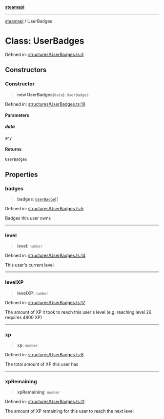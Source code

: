 [**steamapi**](../README.md)

***

[steamapi](../README.md) / UserBadges

# Class: UserBadges

Defined in: [structures/UserBadges.ts:3](https://github.com/xDimGG/node-steamapi/blob/1fe06d2c5a85fee5e9f5e4f0962481cbd53a974e/src/structures/UserBadges.ts#L3)

## Constructors

### Constructor

> **new UserBadges**(`data`): `UserBadges`

Defined in: [structures/UserBadges.ts:19](https://github.com/xDimGG/node-steamapi/blob/1fe06d2c5a85fee5e9f5e4f0962481cbd53a974e/src/structures/UserBadges.ts#L19)

#### Parameters

##### data

`any`

#### Returns

`UserBadges`

## Properties

### badges

> **badges**: [`UserBadge`](UserBadge.md)[]

Defined in: [structures/UserBadges.ts:5](https://github.com/xDimGG/node-steamapi/blob/1fe06d2c5a85fee5e9f5e4f0962481cbd53a974e/src/structures/UserBadges.ts#L5)

Badges this user owns

***

### level

> **level**: `number`

Defined in: [structures/UserBadges.ts:14](https://github.com/xDimGG/node-steamapi/blob/1fe06d2c5a85fee5e9f5e4f0962481cbd53a974e/src/structures/UserBadges.ts#L14)

This user's current level

***

### levelXP

> **levelXP**: `number`

Defined in: [structures/UserBadges.ts:17](https://github.com/xDimGG/node-steamapi/blob/1fe06d2c5a85fee5e9f5e4f0962481cbd53a974e/src/structures/UserBadges.ts#L17)

The amount of XP it took to reach this user's level (e.g. reaching level 26 requires 4800 XP)

***

### xp

> **xp**: `number`

Defined in: [structures/UserBadges.ts:8](https://github.com/xDimGG/node-steamapi/blob/1fe06d2c5a85fee5e9f5e4f0962481cbd53a974e/src/structures/UserBadges.ts#L8)

The total amount of XP this user has

***

### xpRemaining

> **xpRemaining**: `number`

Defined in: [structures/UserBadges.ts:11](https://github.com/xDimGG/node-steamapi/blob/1fe06d2c5a85fee5e9f5e4f0962481cbd53a974e/src/structures/UserBadges.ts#L11)

The amount of XP remaining for this user to reach the next level
